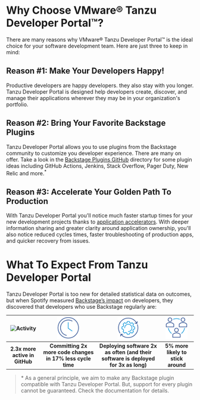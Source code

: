 # Why Choose VMware® Tanzu Developer Portal™?

There are many reasons why VMware® Tanzu Developer Portal™ is the ideal choice for your software development team. Here are just three to keep in mind:

## **Reason \#1: Make Your Developers Happy!**

Productive developers are happy developers. they also stay with you longer. Tanzu Developer Portal is designed help developers create, discover, and manage their applications wherever they may be in your organization's portfolio.

## **Reason \#2: Bring Your Favorite Backstage Plugins**

Tanzu Developer Portal allows you to use plugins from the Backstage community to customize you developer experience. There are many on offer. Take a look in the [Backstage Plugins GitHub](https://github.com/backstage/backstage/tree/master/plugins) directory for some plugin ideas including GitHub Actions, Jenkins, Stack Overflow, Pager Duty, New Relic and more.<sup>*</sup> 

## **Reason \#3: Accelerate Your Golden Path To Production**

With Tanzu Developer Portal you'll notice much faster startup times for your new development projects thanks to [application accelerators](accelerators.md). With deeper information sharing and greater clarity around application ownership, you'll also notice reduced cycles times, faster troubleshooting of production apps, and quicker recovery from issues.

# What To Expect From Tanzu Developer Portal

Tanzu Developer Portal is too new for detailed statistical data on outcomes, but when Spotify measured [Backstage’s impact](https://backstage.spotify.com/blog/how-spotify-measures-backstage-roi/) on developers, they discovered that developers who use Backstage regularly are:

| <img src="images/activity.png" alt="Activity" width="60"/> |  <img src="images/clock.png" alt="Clock" width="60"/>  |          <img src="images/cogcycle.png" alt="Components" width="60"/>          | <img src="images/team.png" alt="Team" width="60"/> |
|:----------------------------------------------------------:|:------------------------------------------------------:|:------------------------------------------------------------------------------:|:--------------------------------------------------:|
|                 **2.3x more active in GitHub**                 | **Committing 2x more code changes in 17% less cycle time** | **Deploying software 2x as often (and their software is deployed for 3x as long)** |           **5% more likely to stick around**           |

> \* As a general principle, we aim to make any Backstage plugin compatible with Tanzu Developer Portal. But, support for every plugin cannot be guaranteed. Check the documentation for details.

